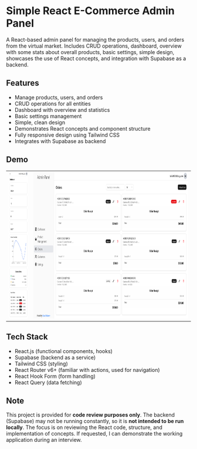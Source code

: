 # Simple React E-Commerce Admin Panel

A React-based admin panel for managing the products, users, and orders from the virtual market. Includes CRUD operations, dashboard, overview with some stats about overall products, basic settings, simple design, showcases the use of React concepts, and integration with Supabase as a backend.

## Features

-   Manage products, users, and orders
-   CRUD operations for all entities
-   Dashboard with overview and statistics
-   Basic settings management
-   Simple, clean design
-   Demonstrates React concepts and component structure
-   Fully responsive design using Tailwind CSS
-   Integrates with Supabase as backend

## Demo

<table>
  <tr>
    <td>
      <img src="./screenshots/screenshot1.png" height="400" alt="Mobile Screenshot" />
    </td>
    <td>
      <img src="./screenshots/screenshot2.png" height="400" alt="Desktop Screenshot" />
    </td>
  </tr>
</table>

## Tech Stack

-   React.js (functional components, hooks)
-   Supabase (backend as a service)
-   Tailwind CSS (styling)
-   React Router v6+ (familiar with actions, used for navigation)
-   React Hook Form (form handling)
-   React Query (data fetching)

## Note

This project is provided for **code review purposes only**.
The backend (Supabase) may not be running constantly, so it is **not intended to be run locally**.
The focus is on reviewing the React code, structure, and implementation of concepts.
If requested, I can demonstrate the working application during an interview.
